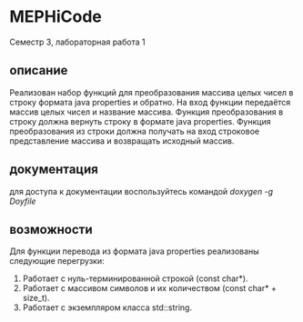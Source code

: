 # MEPHiCode
Семестр 3, лабораторная работа 1

## описание
Реализован набор функций для преобразования массива целых чисел в строку формата java properties и
обратно.
На вход функции передаётся массив целых чисел и название массива. Функция преобразования в строку
должна вернуть строку в формате java properties.
Функция преобразования из строки должна получать на вход строковое представление массива и
возвращать исходный массив.

## документация
для доступа к документации воспользуйтесь командой
*doxygen -g Doyfile*

## возможности
Для функции перевода из формата java properties реализованы следующие перегрузки:
1. Работает с нуль-терминированной строкой (const char*).
2. Работает с массивом символов и их количеством (const char* + size_t).
3. Работает с экземпляром класса std::string.